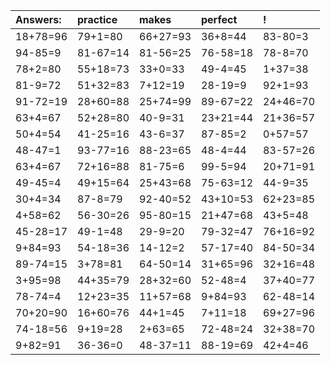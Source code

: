 | Answers: | practice | makes | perfect | ! |
| :--- | :--- | :--- | :--- | :--- |
| 18+78=96 | 79+1=80 | 66+27=93 | 36+8=44 | 83-80=3 | 
| 94-85=9 | 81-67=14 | 81-56=25 | 76-58=18 | 78-8=70 | 
| 78+2=80 | 55+18=73 | 33+0=33 | 49-4=45 | 1+37=38 | 
| 81-9=72 | 51+32=83 | 7+12=19 | 28-19=9 | 92+1=93 | 
| 91-72=19 | 28+60=88 | 25+74=99 | 89-67=22 | 24+46=70 | 
| 63+4=67 | 52+28=80 | 40-9=31 | 23+21=44 | 21+36=57 | 
| 50+4=54 | 41-25=16 | 43-6=37 | 87-85=2 | 0+57=57 | 
| 48-47=1 | 93-77=16 | 88-23=65 | 48-4=44 | 83-57=26 | 
| 63+4=67 | 72+16=88 | 81-75=6 | 99-5=94 | 20+71=91 | 
| 49-45=4 | 49+15=64 | 25+43=68 | 75-63=12 | 44-9=35 | 
| 30+4=34 | 87-8=79 | 92-40=52 | 43+10=53 | 62+23=85 | 
| 4+58=62 | 56-30=26 | 95-80=15 | 21+47=68 | 43+5=48 | 
| 45-28=17 | 49-1=48 | 29-9=20 | 79-32=47 | 76+16=92 | 
| 9+84=93 | 54-18=36 | 14-12=2 | 57-17=40 | 84-50=34 | 
| 89-74=15 | 3+78=81 | 64-50=14 | 31+65=96 | 32+16=48 | 
| 3+95=98 | 44+35=79 | 28+32=60 | 52-48=4 | 37+40=77 | 
| 78-74=4 | 12+23=35 | 11+57=68 | 9+84=93 | 62-48=14 | 
| 70+20=90 | 16+60=76 | 44+1=45 | 7+11=18 | 69+27=96 | 
| 74-18=56 | 9+19=28 | 2+63=65 | 72-48=24 | 32+38=70 | 
| 9+82=91 | 36-36=0 | 48-37=11 | 88-19=69 | 42+4=46 | 
